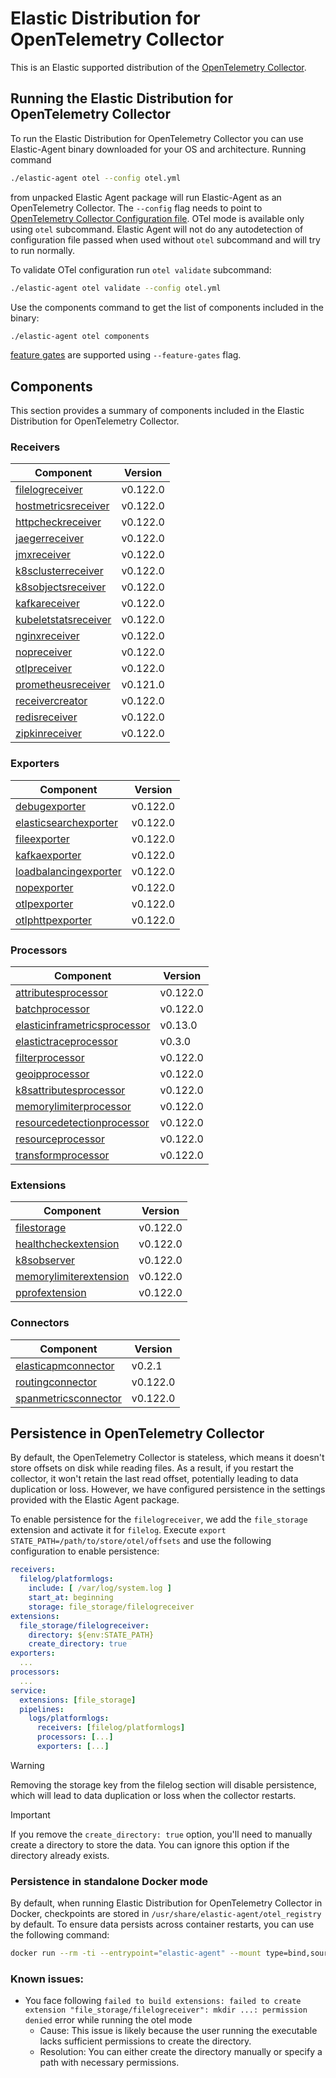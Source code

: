# Elastic Distribution for OpenTelemetry Collector

This is an Elastic supported distribution of the [OpenTelemetry Collector](https://github.com/open-telemetry/opentelemetry-collector).

## Running the Elastic Distribution for OpenTelemetry Collector

To run the Elastic Distribution for OpenTelemetry Collector you can use Elastic-Agent binary downloaded for your OS and architecture.
Running command

```bash
./elastic-agent otel --config otel.yml
```

from unpacked Elastic Agent package will run Elastic-Agent as an OpenTelemetry Collector. The `--config` flag needs to point to [OpenTelemetry Collector Configuration file](https://opentelemetry.io/docs/collector/configuration/). OTel mode is available only using `otel` subcommand. Elastic Agent will not do any autodetection of configuration file passed when used without `otel` subcommand and will try to run normally.

To validate OTel configuration run `otel validate` subcommand:

```bash
./elastic-agent otel validate --config otel.yml
```

Use the components command to get the list of components included in the binary:

```bash
./elastic-agent otel components
```

[feature gates](https://github.com/open-telemetry/opentelemetry-collector/blob/main/featuregate/README.md#controlling-gates) are supported using `--feature-gates` flag.

## Components

This section provides a summary of components included in the Elastic Distribution for OpenTelemetry Collector.

### Receivers

| Component | Version |
|---|---|
| [filelogreceiver](https://github.com/open-telemetry/opentelemetry-collector-contrib/blob/receiver/filelogreceiver/v0.122.0/receiver/filelogreceiver/README.md) | v0.122.0 |
| [hostmetricsreceiver](https://github.com/open-telemetry/opentelemetry-collector-contrib/blob/receiver/hostmetricsreceiver/v0.122.0/receiver/hostmetricsreceiver/README.md) | v0.122.0 |
| [httpcheckreceiver](https://github.com/open-telemetry/opentelemetry-collector-contrib/blob/receiver/httpcheckreceiver/v0.122.0/receiver/httpcheckreceiver/README.md) | v0.122.0 |
| [jaegerreceiver](https://github.com/open-telemetry/opentelemetry-collector-contrib/blob/receiver/jaegerreceiver/v0.122.0/receiver/jaegerreceiver/README.md) | v0.122.0 |
| [jmxreceiver](https://github.com/open-telemetry/opentelemetry-collector-contrib/blob/receiver/jmxreceiver/v0.122.0/receiver/jmxreceiver/README.md) | v0.122.0 |
| [k8sclusterreceiver](https://github.com/open-telemetry/opentelemetry-collector-contrib/blob/receiver/k8sclusterreceiver/v0.122.0/receiver/k8sclusterreceiver/README.md) | v0.122.0 |
| [k8sobjectsreceiver](https://github.com/open-telemetry/opentelemetry-collector-contrib/blob/receiver/k8sobjectsreceiver/v0.122.0/receiver/k8sobjectsreceiver/README.md) | v0.122.0 |
| [kafkareceiver](https://github.com/open-telemetry/opentelemetry-collector-contrib/blob/receiver/kafkareceiver/v0.122.0/receiver/kafkareceiver/README.md) | v0.122.0 |
| [kubeletstatsreceiver](https://github.com/open-telemetry/opentelemetry-collector-contrib/blob/receiver/kubeletstatsreceiver/v0.122.0/receiver/kubeletstatsreceiver/README.md) | v0.122.0 |
| [nginxreceiver](https://github.com/open-telemetry/opentelemetry-collector-contrib/blob/receiver/nginxreceiver/v0.122.0/receiver/nginxreceiver/README.md) | v0.122.0 |
| [nopreceiver](https://github.com/open-telemetry/opentelemetry-collector/blob/receiver/nopreceiver/v0.122.0/receiver/nopreceiver/README.md) | v0.122.0 |
| [otlpreceiver](https://github.com/open-telemetry/opentelemetry-collector/blob/receiver/otlpreceiver/v0.122.0/receiver/otlpreceiver/README.md) | v0.122.0 |
| [prometheusreceiver](https://github.com/open-telemetry/opentelemetry-collector-contrib/blob/receiver/prometheusreceiver/v0.121.0/receiver/prometheusreceiver/README.md) | v0.121.0 |
| [receivercreator](https://github.com/open-telemetry/opentelemetry-collector-contrib/blob/receiver/receivercreator/v0.122.0/receiver/receivercreator/README.md) | v0.122.0 |
| [redisreceiver](https://github.com/open-telemetry/opentelemetry-collector-contrib/blob/receiver/redisreceiver/v0.122.0/receiver/redisreceiver/README.md) | v0.122.0 |
| [zipkinreceiver](https://github.com/open-telemetry/opentelemetry-collector-contrib/blob/receiver/zipkinreceiver/v0.122.0/receiver/zipkinreceiver/README.md) | v0.122.0 |

### Exporters

| Component | Version |
|---|---|
| [debugexporter](https://github.com/open-telemetry/opentelemetry-collector/blob/exporter/debugexporter/v0.122.0/exporter/debugexporter/README.md) | v0.122.0 |
| [elasticsearchexporter](https://github.com/open-telemetry/opentelemetry-collector-contrib/blob/exporter/elasticsearchexporter/v0.122.0/exporter/elasticsearchexporter/README.md) | v0.122.0 |
| [fileexporter](https://github.com/open-telemetry/opentelemetry-collector-contrib/blob/exporter/fileexporter/v0.122.0/exporter/fileexporter/README.md) | v0.122.0 |
| [kafkaexporter](https://github.com/open-telemetry/opentelemetry-collector-contrib/blob/exporter/kafkaexporter/v0.122.0/exporter/kafkaexporter/README.md) | v0.122.0 |
| [loadbalancingexporter](https://github.com/open-telemetry/opentelemetry-collector-contrib/blob/exporter/loadbalancingexporter/v0.122.0/exporter/loadbalancingexporter/README.md) | v0.122.0 |
| [nopexporter](https://github.com/open-telemetry/opentelemetry-collector/blob/exporter/nopexporter/v0.122.0/exporter/nopexporter/README.md) | v0.122.0 |
| [otlpexporter](https://github.com/open-telemetry/opentelemetry-collector/blob/exporter/otlpexporter/v0.122.0/exporter/otlpexporter/README.md) | v0.122.0 |
| [otlphttpexporter](https://github.com/open-telemetry/opentelemetry-collector/blob/exporter/otlphttpexporter/v0.122.0/exporter/otlphttpexporter/README.md) | v0.122.0 |

### Processors

| Component | Version |
|---|---|
| [attributesprocessor](https://github.com/open-telemetry/opentelemetry-collector-contrib/blob/processor/attributesprocessor/v0.122.0/processor/attributesprocessor/README.md) | v0.122.0 |
| [batchprocessor](https://github.com/open-telemetry/opentelemetry-collector/blob/processor/batchprocessor/v0.122.0/processor/batchprocessor/README.md) | v0.122.0 |
| [elasticinframetricsprocessor](https://github.com/elastic/opentelemetry-collector-components/blob/processor/elasticinframetricsprocessor/v0.13.0/processor/elasticinframetricsprocessor/README.md) | v0.13.0 |
| [elastictraceprocessor](https://github.com/elastic/opentelemetry-collector-components/blob/processor/elastictraceprocessor/v0.3.0/processor/elastictraceprocessor/README.md) | v0.3.0 |
| [filterprocessor](https://github.com/open-telemetry/opentelemetry-collector-contrib/blob/processor/filterprocessor/v0.122.0/processor/filterprocessor/README.md) | v0.122.0 |
| [geoipprocessor](https://github.com/open-telemetry/opentelemetry-collector-contrib/blob/processor/geoipprocessor/v0.122.0/processor/geoipprocessor/README.md) | v0.122.0 |
| [k8sattributesprocessor](https://github.com/open-telemetry/opentelemetry-collector-contrib/blob/processor/k8sattributesprocessor/v0.122.0/processor/k8sattributesprocessor/README.md) | v0.122.0 |
| [memorylimiterprocessor](https://github.com/open-telemetry/opentelemetry-collector/blob/processor/memorylimiterprocessor/v0.122.0/processor/memorylimiterprocessor/README.md) | v0.122.0 |
| [resourcedetectionprocessor](https://github.com/open-telemetry/opentelemetry-collector-contrib/blob/processor/resourcedetectionprocessor/v0.122.0/processor/resourcedetectionprocessor/README.md) | v0.122.0 |
| [resourceprocessor](https://github.com/open-telemetry/opentelemetry-collector-contrib/blob/processor/resourceprocessor/v0.122.0/processor/resourceprocessor/README.md) | v0.122.0 |
| [transformprocessor](https://github.com/open-telemetry/opentelemetry-collector-contrib/blob/processor/transformprocessor/v0.122.0/processor/transformprocessor/README.md) | v0.122.0 |

### Extensions

| Component | Version |
|---|---|
| [filestorage](https://github.com/open-telemetry/opentelemetry-collector-contrib/blob/extension/storage/filestorage/v0.122.0/extension/storage/filestorage/README.md) | v0.122.0 |
| [healthcheckextension](https://github.com/open-telemetry/opentelemetry-collector-contrib/blob/extension/healthcheckextension/v0.122.0/extension/healthcheckextension/README.md) | v0.122.0 |
| [k8sobserver](https://github.com/open-telemetry/opentelemetry-collector-contrib/blob/extension/observer/k8sobserver/v0.122.0/extension/observer/k8sobserver/README.md) | v0.122.0 |
| [memorylimiterextension](https://github.com/open-telemetry/opentelemetry-collector/blob/extension/memorylimiterextension/v0.122.0/extension/memorylimiterextension/README.md) | v0.122.0 |
| [pprofextension](https://github.com/open-telemetry/opentelemetry-collector-contrib/blob/extension/pprofextension/v0.122.0/extension/pprofextension/README.md) | v0.122.0 |

### Connectors

| Component | Version |
|---|---|
| [elasticapmconnector](https://github.com/elastic/opentelemetry-collector-components/blob/connector/elasticapmconnector/v0.2.1/connector/elasticapmconnector/README.md) | v0.2.1 |
| [routingconnector](https://github.com/open-telemetry/opentelemetry-collector-contrib/blob/connector/routingconnector/v0.122.0/connector/routingconnector/README.md) | v0.122.0 |
| [spanmetricsconnector](https://github.com/open-telemetry/opentelemetry-collector-contrib/blob/connector/spanmetricsconnector/v0.122.0/connector/spanmetricsconnector/README.md) | v0.122.0 |
## Persistence in OpenTelemetry Collector

By default, the OpenTelemetry Collector is stateless, which means it doesn't store offsets on disk while reading files. As a result, if you restart the collector, it won't retain the last read offset, potentially leading to data duplication or loss. However, we have configured persistence in the settings provided with the Elastic Agent package.

To enable persistence for the `filelogreceiver`, we add the `file_storage` extension and activate it for `filelog`.
Execute `export STATE_PATH=/path/to/store/otel/offsets` and use the following configuration to enable persistence:

```yaml
receivers:
  filelog/platformlogs:
    include: [ /var/log/system.log ]
    start_at: beginning
    storage: file_storage/filelogreceiver
extensions:
  file_storage/filelogreceiver:
    directory: ${env:STATE_PATH}
    create_directory: true
exporters:
  ...
processors:
  ...
service:
  extensions: [file_storage]
  pipelines:
    logs/platformlogs:
      receivers: [filelog/platformlogs]
      processors: [...]
      exporters: [...]
```

> [!WARNING]
Removing the storage key from the filelog section will disable persistence, which will lead to data duplication or loss when the collector restarts.

> [!IMPORTANT]
If you remove the `create_directory: true` option, you'll need to manually create a directory to store the data. You can ignore this option if the directory already exists.

### Persistence in standalone Docker mode

By default, when running Elastic Distribution for OpenTelemetry Collector in Docker, checkpoints are stored in `/usr/share/elastic-agent/otel_registry` by default. To ensure data persists across container restarts, you can use the following command:

```bash
docker run --rm -ti --entrypoint="elastic-agent" --mount type=bind,source=/path/on/host,target=/usr/share/elastic-agent/otel_registry  docker.elastic.co/elastic-agent/elastic-agent:9.0.0-SNAPSHOT otel
```

### Known issues:
-  You face following `failed to build extensions: failed to create extension "file_storage/filelogreceiver": mkdir ...: permission denied` error while running the otel mode
	- Cause: This issue is likely because the user running the executable lacks sufficient permissions to create the directory.
	- Resolution: You can either create the directory manually or specify a path with necessary permissions.

